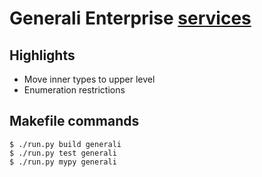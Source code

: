 # Generali Enterprise [services](http://generali.com)

## Highlights
- Move inner types to upper level
- Enumeration restrictions

## Makefile commands

```console
$ ./run.py build generali
$ ./run.py test generali
$ ./run.py mypy generali
```

